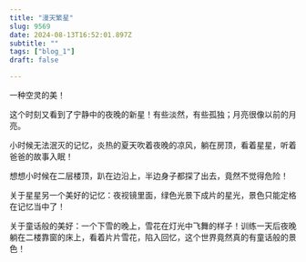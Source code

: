 ```yaml
--- 
title: "漫天繁星" 
slug: 9569
date: 2024-08-13T16:52:01.897Z 
subtitle: "" 
tags: ["blog_1"] 
draft: false

--- 
```



一种空灵的美！

这个时刻又看到了宁静中的夜晚的新星！有些淡然，有些孤独；月亮很像以前的月亮。

小时候无法泯灭的记忆，炎热的夏天吹着夜晚的凉风，躺在房顶，看着星星，听着爸爸的故事入眠！

想想小时候在二层楼顶，趴在边沿上，半边身子都探了出去，竟然不觉得危险！




关于星星另一个美好的记忆：夜视镜里面，绿色光景下成片的星光，景色只能定格在记忆当中了！

关于童话般的美好：一个下雪的晚上，雪花在灯光中飞舞的样子！训练一天后夜晚躺在二楼靠窗的床上，看着片片雪花，陷入回忆，这个世界竟然真的有童话般的景色！




